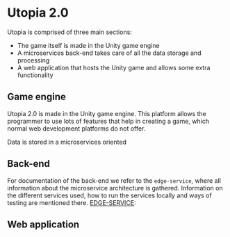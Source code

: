 # Utopia 2.0
Utopia is comprised of three main sections:
- The game itself is made in the Unity game engine
- A microservices back-end takes care of all the data storage and processing
- A web application that hosts the Unity game and allows some extra functionality

## Game engine
Utopia 2.0 is made in the Unity game engine. This platform allows the programmer to use lots of features that help in creating a game, which normal web development platforms do not offer.

Data is stored in a microservices oriented 

## Back-end
For documentation of the back-end we refer to the `edge-service`, where all information about the microservice architecture is gathered. Information on the different services used, how to run the services locally and ways of testing are mentioned there.
[EDGE-SERVICE](https://github.com/KevinVandeputte-TM/utopia_edgeservice):

## Web application
